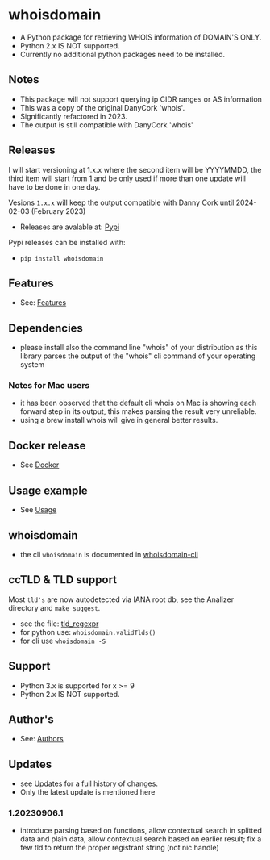 # whoisdomain

  * A Python package for retrieving WHOIS information of DOMAIN'S ONLY.
  * Python 2.x IS NOT supported.
  * Currently no additional python packages need to be installed.

## Notes

  * This package will not support querying ip CIDR ranges or AS information
  * This was a copy of the original DanyCork 'whois'.
  * Significantly refactored in 2023.
  * The output is still compatible with DanyCork 'whois'

## Releases
I will start versioning at 1.x.x where the second item will be YYYYMMDD,
the third item will start from 1 and be only used if more than one update will have to be done in one day.

Vesions `1.x.x` will keep the output compatible with Danny Cork until 2024-02-03 (February 2023)

  * Releases are avalable at: [Pypi](https://pypi.org/project/whoisdomain/)

Pypi releases can be installed with:

  * `pip install whoisdomain`


## Features
  * See: [Features](Features.md)

## Dependencies
  * please install also the command line "whois" of your distribution as this library parses the output of the "whois" cli command of your operating system

### Notes for Mac users
  * it has been observed that the default cli whois on Mac is showing each forward step in its output, this makes parsing the result very unreliable.
  * using a brew install whois will give in general better results.

## Docker release
  * See [Docker](Docker.md)

## Usage example
  * See [Usage](Usage.mf)

## whoisdomain
  * the cli `whoisdomain` is  documented in [whoisdomain-cli](whoisdomain-cli.md)

## ccTLD & TLD support

Most `tld's` are now autodetected via IANA root db, see the Analizer directory
and `make suggest`.

  * see the file: [tld_regexpr](./whoisdomain/tldDb/tld_regexpr.py)
  * for python use:  `whoisdomain.validTlds()`
  * for cli use `whoisdomain -S`

## Support
 * Python 3.x is supported for x >= 9
 * Python 2.x IS NOT supported.

## Author's
  * See: [Authors](Authors.md)

## Updates
  * see [Updates](Updates.md) for a full history of changes.
  * Only the latest update is mentioned here

### 1.20230906.1
  * introduce parsing based on functions, allow contextual search in splitted data and plain data, allow contextual search based on earlier result; fix a few tld to return the proper registrant string (not nic handle)
